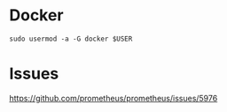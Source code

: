 # Docker
```shell script
sudo usermod -a -G docker $USER
```

# Issues
https://github.com/prometheus/prometheus/issues/5976


